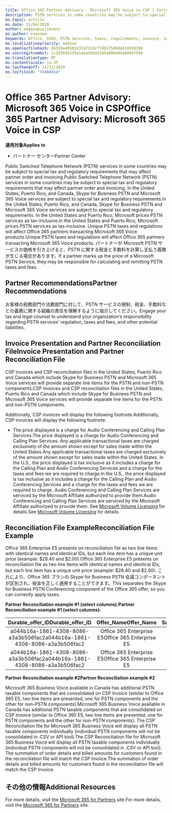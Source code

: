 ```yaml
---
title: Office 365 Partner Advisory - Microsoft 365 Voice in CSP | Partner Center
description: PSTN services in some countries may be subject to special tax and regulatory requirements that may affect partner order and invoicing.
ms.topic: article
ms.date: 11/04/2019
author: maggiepuccievans
ms.author: evansma
keywords: Office, O365, PSTN services, taxes, requirements, invoice, invoicing
ms.localizationpriority: medium
ms.openlocfilehash: b6359a49503237e72c8cffdb5758bdd418910306
ms.sourcegitcommit: 1c3d3b95135e1daad5ba5585a090e84ab0b97594
ms.translationtype: MT
ms.contentlocale: ja-JP
ms.lasthandoff: 11/22/2019
ms.locfileid: "74384814"
---
```

# <a name="office-365-partner-advisory-microsoft-365-voice-in-csp"></a><span data-ttu-id="65fdd-104">Office 365 Partner Advisory: Microsoft 365 Voice in CSP</span><span class="sxs-lookup"><span data-stu-id="65fdd-104">Office 365 Partner Advisory: Microsoft 365 Voice in CSP</span></span>

<span data-ttu-id="65fdd-105">**適用対象**</span><span class="sxs-lookup"><span data-stu-id="65fdd-105">**Applies to**</span></span>

- <span data-ttu-id="65fdd-106">パートナー センター</span><span class="sxs-lookup"><span data-stu-id="65fdd-106">Partner Center</span></span>  

<span data-ttu-id="65fdd-107">Public Switched Telephone Network (PSTN) services in some countries may be subject to special tax and regulatory requirements that may affect partner order and invoicing.</span><span class="sxs-lookup"><span data-stu-id="65fdd-107">Public Switched Telephone Network (PSTN) services in some countries may be subject to special tax and regulatory requirements that may affect partner order and invoicing.</span></span>  <span data-ttu-id="65fdd-108">In the United States, Puerto Rico, and Canada, Skype for Business PSTN and Microsoft 365 Voice services are subject to special tax and regulatory requirements.</span><span class="sxs-lookup"><span data-stu-id="65fdd-108">In the United States, Puerto Rico, and Canada, Skype for Business PSTN and Microsoft 365 Voice services are subject to special tax and regulatory requirements.</span></span> <span data-ttu-id="65fdd-109">In the United States and Puerto Rico, Microsoft prices PSTN services as tax-inclusive.</span><span class="sxs-lookup"><span data-stu-id="65fdd-109">In the United States and Puerto Rico, Microsoft prices PSTN services as tax-inclusive.</span></span>  <span data-ttu-id="65fdd-110">Unique PSTN taxes and regulations will affect Office 365 partners transacting Microsoft 365 Voice products.</span><span class="sxs-lookup"><span data-stu-id="65fdd-110">Unique PSTN taxes and regulations will affect Office 365 partners transacting Microsoft 365 Voice products.</span></span>  <span data-ttu-id="65fdd-111">パートナーが Microsoft PSTN サービスの価格を引き上げると、PSTN に関する税金と手数料を計算し支払う義務が生じる場合があります。</span><span class="sxs-lookup"><span data-stu-id="65fdd-111">If a partner marks up the price of a Microsoft PSTN Service, they may be responsible for calculating and remitting PSTN taxes and fees.</span></span>

## <a name="partner-recommendations"></a><span data-ttu-id="65fdd-112">Partner Recommendations</span><span class="sxs-lookup"><span data-stu-id="65fdd-112">Partner Recommendations</span></span>

<span data-ttu-id="65fdd-113">お客様の税務部門や法務部門に対して、PSTN サービスの規制、税金、手数料などの義務に関する組織の責任を理解するように指示してください。</span><span class="sxs-lookup"><span data-stu-id="65fdd-113">Engage your tax and legal counsel to understand your organization’s responsibility regarding PSTN services’ regulation, taxes and fees, and other potential liabilities.</span></span>

## <a name="invoice-presentation-and-partner-reconciliation-file"></a><span data-ttu-id="65fdd-114">Invoice Presentation and Partner Reconciliation File</span><span class="sxs-lookup"><span data-stu-id="65fdd-114">Invoice Presentation and Partner Reconciliation File</span></span>

<span data-ttu-id="65fdd-115">CSP invoices and CSP reconciliation files in the United States, Puerto Rico and Canada which include Skype for Business PSTN and Microsoft 365 Voice services will provide separate line items for the PSTN and non-PSTN components.</span><span class="sxs-lookup"><span data-stu-id="65fdd-115">CSP invoices and CSP reconciliation files in the United States, Puerto Rico and Canada which include Skype for Business PSTN and Microsoft 365 Voice services will provide separate line items for the PSTN and non-PSTN components.</span></span>

<span data-ttu-id="65fdd-116">Additionally, CSP invoices will display the following footnote:</span><span class="sxs-lookup"><span data-stu-id="65fdd-116">Additionally, CSP invoices will display the following footnote:</span></span>

* <span data-ttu-id="65fdd-117">The price displayed is a charge for Audio Conferencing and Calling Plan Services.</span><span class="sxs-lookup"><span data-stu-id="65fdd-117">The price displayed is a charge for Audio Conferencing and Calling Plan Services.</span></span>  <span data-ttu-id="65fdd-118">Any applicable transactional taxes are charged exclusively of the amount shown except for sales made within the United States.</span><span class="sxs-lookup"><span data-stu-id="65fdd-118">Any applicable transactional taxes are charged exclusively of the amount shown except for sales made within the United States.</span></span>  <span data-ttu-id="65fdd-119">In the U.S., the price displayed is tax inclusive as it includes a charge for the Calling Plan and Audio Conferencing Services and a charge for the taxes and fees we are required to charge.</span><span class="sxs-lookup"><span data-stu-id="65fdd-119">In the U.S., the price displayed is tax inclusive as it includes a charge for the Calling Plan and Audio Conferencing Services and a charge for the taxes and fees we are required to charge.</span></span>  <span data-ttu-id="65fdd-120">Audio Conferencing and Calling Plan Services are serviced by the Microsoft Affiliate authorized to provide them.</span><span class="sxs-lookup"><span data-stu-id="65fdd-120">Audio Conferencing and Calling Plan Services are serviced by the Microsoft Affiliate authorized to provide them.</span></span>  <span data-ttu-id="65fdd-121">See [Microsoft Volume Licensing](https://go.microsoft.com/fwlink/?LinkId=690247) for details.</span><span class="sxs-lookup"><span data-stu-id="65fdd-121">See [Microsoft Volume Licensing](https://go.microsoft.com/fwlink/?LinkId=690247) for details.</span></span>

## <a name="reconciliation-file-example"></a><span data-ttu-id="65fdd-122">Reconciliation File Example</span><span class="sxs-lookup"><span data-stu-id="65fdd-122">Reconciliation File Example</span></span>

<span data-ttu-id="65fdd-123">Office 365 Enterprise E5 presents on reconciliation file as two line items with identical names and identical IDs, but each line item has a unique unit price (example: $28.40 and $2.00).</span><span class="sxs-lookup"><span data-stu-id="65fdd-123">Office 365 Enterprise E5 presents on reconciliation file as two line items with identical names and identical IDs, but each line item has a unique unit price (example: $28.40 and $2.00).</span></span> <span data-ttu-id="65fdd-124">これにより、Office 365 プランの Skype for Business PSTN 会議コンポーネントが区別され、税金を正しく適用することができます。</span><span class="sxs-lookup"><span data-stu-id="65fdd-124">This separates the Skype for Business PSTN Conferencing component of the Office 365 offer, so you can correctly apply taxes.</span></span>

<span data-ttu-id="65fdd-125">**Partner Reconciliation example #1 (select columns):**</span><span class="sxs-lookup"><span data-stu-id="65fdd-125">**Partner Reconciliation example #1 (select columns):**</span></span>

|<span data-ttu-id="65fdd-126">**Durable_offer_ID**</span><span class="sxs-lookup"><span data-stu-id="65fdd-126">**Durable_offer_ID**</span></span>|<span data-ttu-id="65fdd-127">**Offer_Name**</span><span class="sxs-lookup"><span data-stu-id="65fdd-127">**Offer_Name**</span></span>|<span data-ttu-id="65fdd-128">**Subscription_Start_Date**</span><span class="sxs-lookup"><span data-stu-id="65fdd-128">**Subscription_Start_Date**</span></span>|<span data-ttu-id="65fdd-129">**Subscription_End_Date**</span><span class="sxs-lookup"><span data-stu-id="65fdd-129">**Subscription_End_Date**</span></span>|<span data-ttu-id="65fdd-130">**Charge_Start_Date**</span><span class="sxs-lookup"><span data-stu-id="65fdd-130">**Charge_Start_Date**</span></span>|<span data-ttu-id="65fdd-131">**Charge_End_Date**</span><span class="sxs-lookup"><span data-stu-id="65fdd-131">**Charge_End_Date**</span></span>|<span data-ttu-id="65fdd-132">**Charge_Type**</span><span class="sxs-lookup"><span data-stu-id="65fdd-132">**Charge_Type**</span></span>|<span data-ttu-id="65fdd-133">**Unit_Price**</span><span class="sxs-lookup"><span data-stu-id="65fdd-133">**Unit_Price**</span></span>|
|:----:|:----:|:----:|:----:|:----:|:----:|:----:|:----:|
|<span data-ttu-id="65fdd-134">a044b16a-1861-4308-8086-a3a3b506fac2</span><span class="sxs-lookup"><span data-stu-id="65fdd-134">a044b16a-1861-4308-8086-a3a3b506fac2</span></span>   |<span data-ttu-id="65fdd-135">Office 365 Enterprise E5</span><span class="sxs-lookup"><span data-stu-id="65fdd-135">Office 365 Enterprise E5</span></span>   |<span data-ttu-id="65fdd-136">8/10/2019 0:00</span><span class="sxs-lookup"><span data-stu-id="65fdd-136">8/10/2019 0:00</span></span>   |<span data-ttu-id="65fdd-137">8/11/2019 0:00</span><span class="sxs-lookup"><span data-stu-id="65fdd-137">8/11/2019 0:00</span></span>   |<span data-ttu-id="65fdd-138">8/11/2019 0:00</span><span class="sxs-lookup"><span data-stu-id="65fdd-138">8/11/2019 0:00</span></span>|<span data-ttu-id="65fdd-139">9/10/2019 0:00</span><span class="sxs-lookup"><span data-stu-id="65fdd-139">9/10/2019 0:00</span></span>   |<span data-ttu-id="65fdd-140">Cycle fee</span><span class="sxs-lookup"><span data-stu-id="65fdd-140">Cycle fee</span></span>   |<span data-ttu-id="65fdd-141">28.40</span><span class="sxs-lookup"><span data-stu-id="65fdd-141">28.40</span></span>   |
|<span data-ttu-id="65fdd-142">a044b16a-1861-4308-8086-a3a3b506fac2</span><span class="sxs-lookup"><span data-stu-id="65fdd-142">a044b16a-1861-4308-8086-a3a3b506fac2</span></span>   |<span data-ttu-id="65fdd-143">Office 365 Enterprise E5</span><span class="sxs-lookup"><span data-stu-id="65fdd-143">Office 365 Enterprise E5</span></span>   |<span data-ttu-id="65fdd-144">8/10/2019 0:00</span><span class="sxs-lookup"><span data-stu-id="65fdd-144">8/10/2019 0:00</span></span>   |<span data-ttu-id="65fdd-145">8/11/2019 0:00</span><span class="sxs-lookup"><span data-stu-id="65fdd-145">8/11/2019 0:00</span></span>   |<span data-ttu-id="65fdd-146">8/11/2019 0:00</span><span class="sxs-lookup"><span data-stu-id="65fdd-146">8/11/2019 0:00</span></span>   |<span data-ttu-id="65fdd-147">9/10/2019 0:00</span><span class="sxs-lookup"><span data-stu-id="65fdd-147">9/10/2019 0:00</span></span>   |<span data-ttu-id="65fdd-148">Cycle fee</span><span class="sxs-lookup"><span data-stu-id="65fdd-148">Cycle fee</span></span>   |<span data-ttu-id="65fdd-149">2.00</span><span class="sxs-lookup"><span data-stu-id="65fdd-149">2.00</span></span>   |

<span data-ttu-id="65fdd-150">**Partner Reconciliation example #2**</span><span class="sxs-lookup"><span data-stu-id="65fdd-150">**Partner Reconciliation example #2**</span></span>

<span data-ttu-id="65fdd-151">Microsoft 365 Business Voice available in Canada has additional PSTN taxable components that are consolidated on CSP Invoice (similar to Office 365 E5, two line items are presented, one for PSTN components and the other for non-PSTN components).</span><span class="sxs-lookup"><span data-stu-id="65fdd-151">Microsoft 365 Business Voice available in Canada has additional PSTN taxable components that are consolidated on CSP Invoice (similar to Office 365 E5, two line items are presented, one for PSTN components and the other for non-PSTN components).</span></span>  <span data-ttu-id="65fdd-152">The CSP Reconciliation file for Microsoft 365 Business Voice will display all PSTN taxable components individually (individual PSTN components will not be consolidated in .CSV or API tool).</span><span class="sxs-lookup"><span data-stu-id="65fdd-152">The CSP Reconciliation file for Microsoft 365 Business Voice will display all PSTN taxable components individually (individual PSTN components will not be consolidated in .CSV or API tool).</span></span>  <span data-ttu-id="65fdd-153">The summation of order details and billed amounts for customers found in the reconciliation file will match the CSP Invoice.</span><span class="sxs-lookup"><span data-stu-id="65fdd-153">The summation of order details and billed amounts for customers found in the reconciliation file will match the CSP Invoice.</span></span>

## <a name="additional-resources"></a><span data-ttu-id="65fdd-154">その他の情報</span><span class="sxs-lookup"><span data-stu-id="65fdd-154">Additional Resources</span></span>
<span data-ttu-id="65fdd-155">For more details, visit the [Microsoft 365 for Partners](https://drumbeat.office.com/Pages/home2016.aspx) site.</span><span class="sxs-lookup"><span data-stu-id="65fdd-155">For more details, visit the [Microsoft 365 for Partners](https://drumbeat.office.com/Pages/home2016.aspx) site.</span></span>

